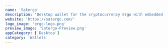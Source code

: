 ```yaml
---
name: 'Satergo'
description: "Desktop wallet for the cryptocurrency Ergo with embedded node functionality."
website: 'https://satergo.com/'
logo_image: 'ergo-logo.png'
preview_image: 'Satergo-Preview.png'
appCategory: ['Desktop']
category: 'Wallets'
---
```

